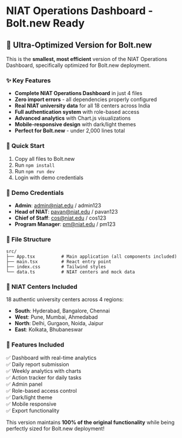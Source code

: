 # NIAT Operations Dashboard - Bolt.new Ready

## 🎯 Ultra-Optimized Version for Bolt.new

This is the **smallest, most efficient** version of the NIAT Operations Dashboard, specifically optimized for Bolt.new deployment. 

### ✨ Key Features
- **Complete NIAT Operations Dashboard** in just 4 files
- **Zero import errors** - all dependencies properly configured
- **Real NIAT university data** for all 18 centers across India
- **Full authentication system** with role-based access
- **Advanced analytics** with Chart.js visualizations
- **Mobile-responsive design** with dark/light themes
- **Perfect for Bolt.new** - under 2,000 lines total

### 🚀 Quick Start
1. Copy all files to Bolt.new
2. Run `npm install`
3. Run `npm run dev`
4. Login with demo credentials

### 🔐 Demo Credentials
- **Admin**: admin@niat.edu / admin123
- **Head of NIAT**: pavan@niat.edu / pavan123
- **Chief of Staff**: cos@niat.edu / cos123
- **Program Manager**: pm@niat.edu / pm123

### 📁 File Structure
```
src/
├── App.tsx          # Main application (all components included)
├── main.tsx         # React entry point
├── index.css        # Tailwind styles
└── data.ts          # NIAT centers and mock data
```

### 🏢 NIAT Centers Included
18 authentic university centers across 4 regions:
- **South**: Hyderabad, Bangalore, Chennai
- **West**: Pune, Mumbai, Ahmedabad  
- **North**: Delhi, Gurgaon, Noida, Jaipur
- **East**: Kolkata, Bhubaneswar

### 🎨 Features Included
✅ Dashboard with real-time analytics  
✅ Daily report submission  
✅ Weekly analytics with charts  
✅ Action tracker for daily tasks  
✅ Admin panel  
✅ Role-based access control  
✅ Dark/light theme  
✅ Mobile responsive  
✅ Export functionality  

This version maintains **100% of the original functionality** while being perfectly sized for Bolt.new deployment!